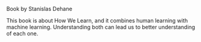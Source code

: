 Book by Stanislas Dehane

This book is about How We Learn, and it combines human learning with machine learning. Understanding both can lead us to better understanding of each one.


